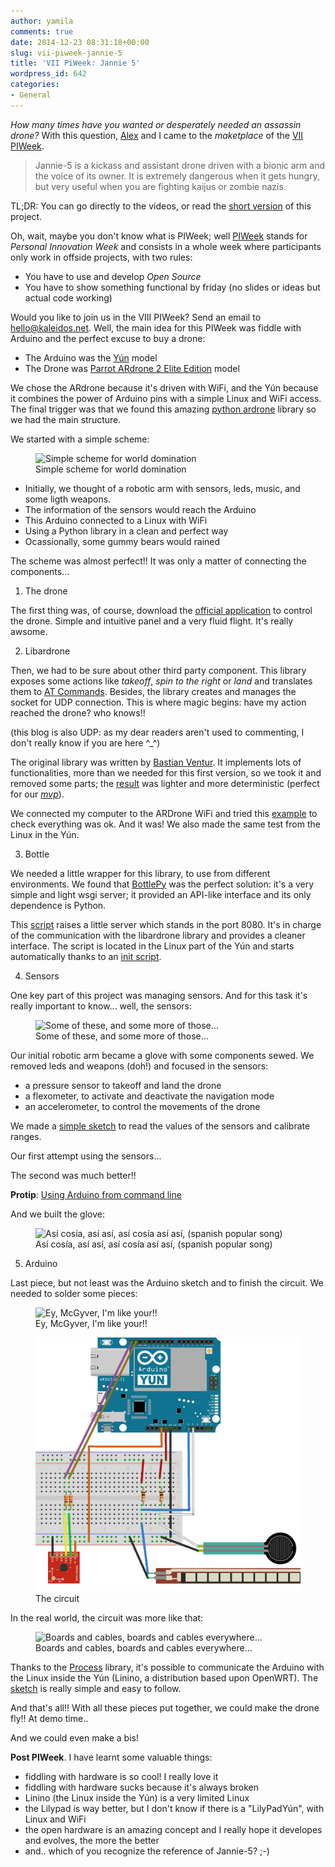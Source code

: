 ```yaml
---
author: yamila
comments: true
date: 2014-12-23 08:31:18+00:00
slug: vii-piweek-jannie-5
title: 'VII PiWeek: Jannie 5'
wordpress_id: 642
categories:
- General
---
```


_How many times have you wanted or desperately needed an assassin drone?_ With this question, [Alex](http://twitter.com/lekum) and I came to the _maketplace_ of the [VII PIWeek](http://piweek.com).

> Jannie-5 is a kickass and assistant drone driven with a bionic arm and the voice of its owner. It is extremely dangerous when
> it gets hungry, but very useful when you are fighting kaijus or zombie nazis.


TL;DR: You can go directly to the videos, or read the [short version](http://www.kaleidos.net/blog/824/πweek-jannie-5/) of this project.
<!-- more -->

Oh, wait, maybe you don't know what is PIWeek; well [PIWeek](http://piweek.com/) stands for _Personal Innovation Week_ and consists in a whole week where participants only work in offside projects, with two rules:


* You have to use and develop _Open Source_
* You have to show something functional by friday (no slides or ideas but actual code working)


Would you like to join us in the VIII PIWeek? Send an email to [hello@kaleidos.net](mailto:hello@kaleidos.net). Well, the main idea for this PIWeek was fiddle with Arduino and the perfect excuse to buy a drone:


* The Arduino was the [Yún](http://arduino.cc/en/Main/ArduinoBoardYun?from=Products.ArduinoYUN) model
* The Drone was [Parrot ARdrone 2 Elite Edition](http://ardrone2.parrot.com/) model


We chose the ARdrone because it's driven with WiFi, and the Yún because it combines the power of Arduino pins with a simple Linux and WiFi access. The final trigger was that we found this amazing [python ardrone](https://github.com/venthur/python-ardrone/) library so we had the main structure.

We started with a simple scheme:

<figure>
  <img src="/images/2014/12/scheme.jpg" width=""
       alt="Simple scheme for world domination" />
  <figcaption>Simple scheme for world domination</figcaption>
</figure>


* Initially, we thought of a robotic arm with sensors, leds, music, and some ligth weapons.
* The information of the sensors would reach the Arduino
* This Arduino connected to a Linux with WiFi
* Using a Python library in a clean and perfect way
* Ocassionally, some gummy bears would rained


The scheme was almost perfect!! It was only a matter of connecting the components...

1. The drone

The first thing was, of course, download the [official application](https://play.google.com/store/apps/details?id=com.parrot.freeflight) to control the drone. Simple and intuitive panel and a very fluid flight. It's really awsome.

2. Libardrone

Then, we had to be sure about other third party component. This library exposes some actions like _takeoff_, _spin to the right_ or _land_ and translates them to [AT Commands](http://en.wikipedia.org/wiki/Hayes_command_set). Besides, the library creates and manages the socket for UDP connection. This is where magic begins: have my action reached the drone? who knows!!

(this blog is also UDP: as my dear readers aren't used to commenting, I don't really know if you are here ^_^)

The original library was written by [Bastian Ventur](https://github.com/venthur/python-ardrone). It implements lots of functionalities, more than we needed for this first version, so we took it and removed some parts; the [result](https://github.com/yamila-moreno/jannie-5/blob/master/src/libardrone.py) was lighter and more deterministic (perfect for our [_mvp_](http://en.wikipedia.org/wiki/Minimum_viable_product)).

We connected my computer to the ARDrone WiFi and tried this [example](https://github.com/yamila-moreno/jannie-5/blob/master/examples/libardrone-example.py) to check everything was ok. And it was! We also made the same test from the Linux in the Yún.

3. Bottle

We needed a little wrapper for this library, to use from different environments. We found that [BottlePy](http://bottlepy.org/docs/dev/index.html) was the perfect solution: it's a very simple and light wsgi server; it provided an API-like interface and its only dependence is Python.

This [script](https://github.com/yamila-moreno/jannie-5/blob/master/src/ardrone_server.py) raises a little server which stands in the port 8080. It's in charge of the communication with the libardrone library and provides a cleaner interface. The script is located in the Linux part of the Yún and starts automatically thanks to an [init script](http://www.linux.com/learn/tutorials/442412-managing-linux-daemons-with-init-scripts).

4. Sensors

One key part of this project was managing sensors. And for this task it's really important to know... well, the sensors:

<figure>
  <img src="/images/2014/12/sensors.jpg"
       alt="Some of these, and some more of those..." />
  <figcaption>Some of these, and some more of those...</figcaption>
</figure>

Our initial robotic arm became a glove with some components sewed. We removed leds and weapons (doh!) and focused in the sensors:




* a pressure sensor to takeoff and land the drone
* a flexometer, to activate and deactivate the navigation mode
* an accelerometer, to control the movements of the drone


We made a [simple sketch](https://github.com/yamila-moreno/jannie-5/tree/master/examples/sensortest) to read the values of the sensors and calibrate ranges.

Our first attempt using the sensors...



The second was much better!!



**Protip**: [Using Arduino from command line](http://moduslaborandi.net/arduino-from-command-line/)

And we built the glove:

<figure>
  <img src="/images/2014/12/glove.jpg"
       alt="Así cosía, así así, así cosía así así, (spanish popular song)" />
  <figcaption>Así cosía, así así, así cosía así así, (spanish popular song)</figcaption>
</figure>

5. Arduino

Last piece, but not least was the Arduino sketch and to finish the circuit. We needed to solder some pieces:

<figure>
  <img src="/images/2014/12/solder.jpg"
       alt="Ey, McGyver, I'm like your!!" />
  <figcaption>Ey, McGyver, I'm like your!!</figcaption>
</figure>

<figure>
  <img src="https://raw.githubusercontent.com/yamila-moreno/jannie-5/master/docs/schematic_bb.png"
       alt="The circuit" />
  <figcaption>The circuit</figcaption>
</figure>

In the real world, the circuit was more like that:

<figure>
  <img src="/images/2014/12/circuit.jpg"
       alt="Boards and cables, boards and cables everywhere..." />
  <figcaption>Boards and cables, boards and cables everywhere...</figcaption>
</figure>


Thanks to the [Process](http://arduino.cc/en/Tutorial/Process) library, it's possible to communicate the Arduino with the Linux inside the Yún (Linino, a distribution based upon OpenWRT). The [sketch](https://github.com/yamila-moreno/jannie-5/tree/master/src/ardruino) is really simple and easy to follow.

And that's all!! With all these pieces put together, we could make the drone fly!! At demo time..



And we could even make a bis!



**Post PIWeek**. I have learnt some valuable things:

* fiddling with hardware is so cool! I really love it
* fiddling with hardware sucks because it's always broken
* Linino (the Linux inside the Yún) is a very limited Linux
* the Lilypad is way better, but I don't know if there is a "LilyPadYún", with Linux and WiFi
* the open hardware is an amazing concept and I really hope it developes and evolves, the more the better
* and.. which of you recognize the reference of Jannie-5? ;-)
